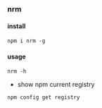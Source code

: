 ### nrm 

#### install

```
npm i nrm -g
```

#### usage

```
nrm -h
```

- show npm current registry

```
npm config get registry
```